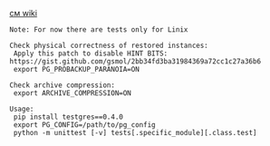 [см wiki](https://confluence.postgrespro.ru/display/DEV/pg_probackup)

```
Note: For now there are tests only for Linix
```


```
Check physical correctness of restored instances:
 Apply this patch to disable HINT BITS: https://gist.github.com/gsmol/2bb34fd3ba31984369a72cc1c27a36b6
 export PG_PROBACKUP_PARANOIA=ON

Check archive compression:
 export ARCHIVE_COMPRESSION=ON

Usage:
 pip install testgres==0.4.0
 export PG_CONFIG=/path/to/pg_config
 python -m unittest [-v] tests[.specific_module][.class.test]
```
